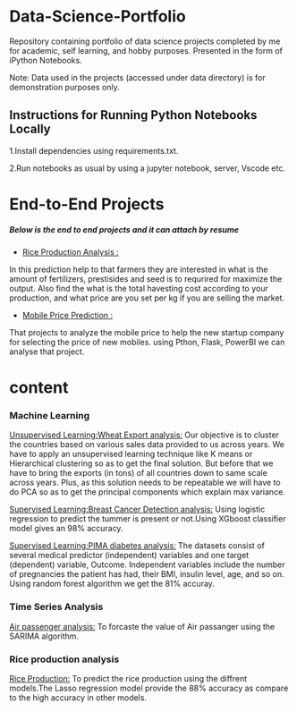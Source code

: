 # Data-Science-Portfolio
Repository containing portfolio of data science projects completed by me for academic, self learning, and hobby purposes. Presented in the form of iPython Notebooks.

Note: Data used in the projects (accessed under data directory) is for demonstration purposes only.

## Instructions for Running Python Notebooks Locally
1.Install dependencies using requirements.txt.

2.Run notebooks as usual by using a jupyter notebook, server, Vscode etc.

# End-to-End Projects
##### Below is the end to end projects and it can attach by resume
- [Rice Production Analysis :](https://github.com/Ganeshdhanawade/Rice-Production-Analysis)

In this prediction help to that farmers they are interested in what is the amount of fertilizers, prestisides and seed is to requrired for maximize the output. Also find the what is the total havesting cost according to your production, and what price are you set per kg if you are selling the market.

- [Mobile Price Prediction :](https://github.com/Ganeshdhanawade/Mobile-price-analysis)

That projects to analyze the mobile price to help the new startup company for selecting the price of new mobiles. using Pthon, Flask, PowerBI we can analyse that project.

# content
### Machine Learning
[Unsupervised Learning:Wheat Export analysis:](https://github.com/Ganeshdhanawade/Data-Science-Portfolio/blob/main/Project%203%20Wheat%20Export.ipynb)
Our objective is to cluster the countries based on various sales data provided to us across years. We have to apply an unsupervised learning technique like K means or Hierarchical clustering so as to get the final solution. But before that we have to bring the exports (in tons) of all countries down to same scale across years. Plus, as this solution needs to be repeatable we will have to do PCA so as to get the principal components which explain max variance.

[Supervised Learning:Breast Cancer Detection analysis:](https://github.com/Ganeshdhanawade/Data-Science-Portfolio/blob/main/Breast_Cancer_Detection_Using_Machine_Learning_Classifier.ipynb)
Using logistic regression to predict the tummer is present or not.Using XGboost classifier model gives an 98% accuracy.

[Supervised Learning:PIMA diabetes analysis:](https://github.com/Ganeshdhanawade/Data-Science-Portfolio/blob/main/diabetes%20dataset/PIMA%20diabetes%20analysis.ipynb)
The datasets consist of several medical predictor (independent) variables and one target (dependent) variable, Outcome. Independent variables include the number of pregnancies the patient has had, their BMI, insulin level, age, and so on. Using random forest algorithm we get the 81% accuray.

### Time Series Analysis
[Air passenger analysis:](https://github.com/Ganeshdhanawade/Data-Science-Portfolio/blob/main/time%20series/Air%20passanger%20analysis.ipynb)
To forcaste the value of Air passanger using the SARIMA algorithm.

### Rice production analysis
[Rice Production:](https://github.com/Ganeshdhanawade/Data-Science-Portfolio/blob/main/Rice%20production%20analysis.ipynb)
To predict the rice production using the diffrent models.The Lasso regression model provide the 88% accuracy as compare to the high accuracy in other models.




